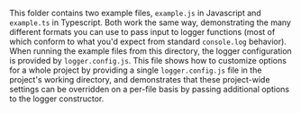 This folder contains two example files, `example.js` in Javascript and
`example.ts` in Typescript. Both work the same way, demonstrating the many
different formats you can use to pass input to logger functions (most of which
conform to what you'd expect from standard `console.log` behavior). When running
the example files from this directory, the logger configuration is provided by
`logger.config.js`. This file shows how to customize options for a whole project
by providing a single `logger.config.js` file in the project's working
directory, and demonstrates that these project-wide settings can be overridden
on a per-file basis by passing additional options to the logger constructor.

